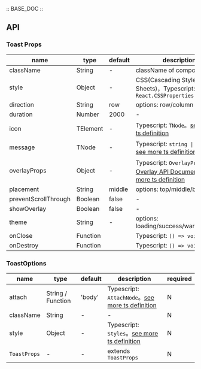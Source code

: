 :: BASE_DOC ::

## API

### Toast Props

name | type | default | description | required
-- | -- | -- | -- | --
className | String | - | className of component | N
style | Object | - | CSS(Cascading Style Sheets)，Typescript: `React.CSSProperties` | N
direction | String | row | options: row/column | N
duration | Number | 2000 | \- | N
icon | TElement | - | Typescript: `TNode`。[see more ts definition](https://github.com/Tencent/tdesign-mobile-react/blob/develop/src/common.ts) | N
message | TNode | - | Typescript: `string \| TNode`。[see more ts definition](https://github.com/Tencent/tdesign-mobile-react/blob/develop/src/common.ts) | N
overlayProps | Object | - | Typescript: `OverlayProps `，[Overlay API Documents](./overlay?tab=api)。[see more ts definition](https://github.com/Tencent/tdesign-mobile-react/tree/develop/src/toast/type.ts) | N
placement | String | middle | options:  top/middle/bottom | N
preventScrollThrough | Boolean | false | \- | N
showOverlay | Boolean | false | \- | N
theme | String | - | options: loading/success/warning/error | N
onClose | Function |  | Typescript: `() => void`<br/> | N
onDestroy | Function |  | Typescript: `() => void`<br/> | N

### ToastOptions

name | type | default | description | required
-- | -- | -- | -- | --
attach | String / Function | 'body' | Typescript: `AttachNode`。[see more ts definition](https://github.com/Tencent/tdesign-mobile-react/blob/develop/src/common.ts) | N
className | String | - | \- | N
style | Object | - | Typescript: `Styles`。[see more ts definition](https://github.com/Tencent/tdesign-mobile-react/blob/develop/src/common.ts) | N
`ToastProps` | \- | - | extends `ToastProps` | N
